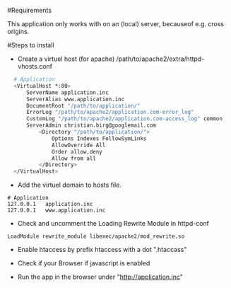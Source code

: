 #Requirements

This application only works with on an (local) server, becauseof e.g. cross origins.

#Steps to install

-	Create a virtuel host (for apache) /path/to/apache2/extra/httpd-vhosts.conf

```bash
  # Application
  <VirtualHost *:80>
      ServerName application.inc
      ServerAlias www.application.inc
      DocumentRoot "/path/to/application/"
      ErrorLog "/path/to/apache2/application.com-error_log"
      CustomLog "/path/to/apache2/application.com-access_log" common
      ServerAdmin christian.birg@googlemail.com
          <Directory "/path/to/application/">
              Options Indexes FollowSymLinks
              AllowOverride All
              Order allow,deny
              Allow from all
          </Directory>
  </VirtualHost>
```

-	Add the virtuel domain to hosts file.

```
# Application
127.0.0.1   application.inc
127.0.0.1   www.application.inc
```

-	Check and uncomment the Loading Rewrite Module in httpd-conf

```
LoadModule rewrite_module libexec/apache2/mod_rewrite.so
```

-	Enable htaccess by prefix htaccess with a dot ".htaccass"

-	Check if your Browser if javascript is enabled

-	Run the app in the browser under "http://application.inc"

